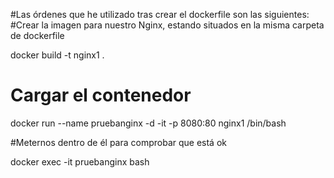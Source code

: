 #Las órdenes que he utilizado tras crear el dockerfile son las siguientes:
#Crear la imagen para nuestro Nginx, estando situados en la misma carpeta de dockerfile

docker build -t nginx1 .

# Cargar el contenedor

docker run --name pruebanginx -d -it -p 8080:80 nginx1 /bin/bash

#Meternos dentro de él para comprobar que está ok

docker exec -it pruebanginx bash
